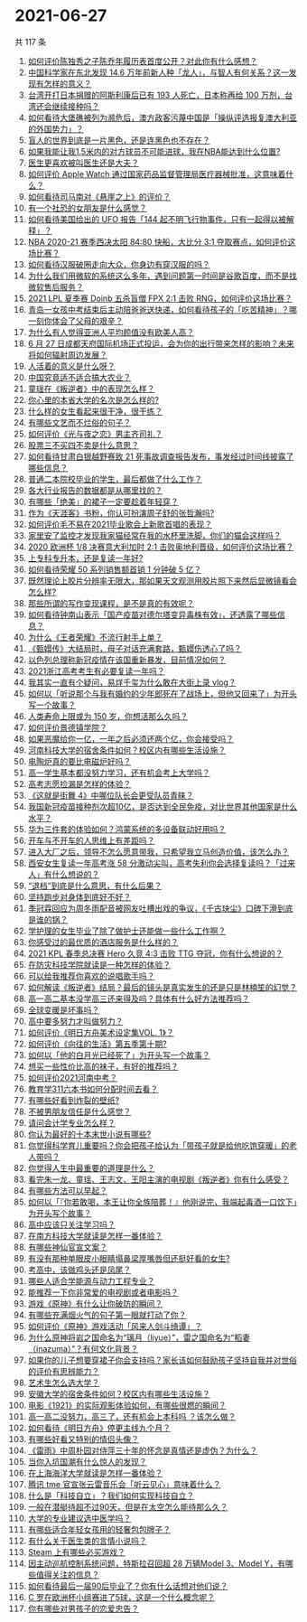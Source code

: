 # 2021-06-27

共 117 条

<!-- BEGIN -->
<!-- 最后更新时间 Sun Jun 27 2021 13:01:22 GMT+0800 (China Standard Time) -->

1. [如何评价陈独秀之子陈乔年履历表首度公开？对此你有什么感想？](https://www.zhihu.com/question/464933522)
2. [中国科学家在东北发现 14.6
   万年前新人种「龙人」，与智人有何关系？这一发现有怎样的意义？](https://www.zhihu.com/question/467654212)
3. [台湾开打日本捐赠的阿斯利康后已有 193 人死亡，日本称再给 100
   万剂，台湾还会继续接种吗？](https://www.zhihu.com/question/467768491)
4. [如何看待大堡礁被列为濒危后，澳方政客污蔑中国是「操纵评选报复澳大利亚的外国势力」？](https://www.zhihu.com/question/466643968)
5. [盲人的世界到底是一片黑色，还是连黑色也不存在？](https://www.zhihu.com/question/48476818)
6. [如果我能让我1.5米内的对方球员不可能进球，我在NBA能达到什么位置?](https://www.zhihu.com/question/402597076)
7. [医生更喜欢被叫医生还是大夫？](https://www.zhihu.com/question/392695588)
8. [如何评价 Apple Watch
   通过国家药品监督管理局医疗器械批准，这意味着什么？](https://www.zhihu.com/question/467625126)
9. [如何看待司马南对《悬崖之上》的评价？](https://www.zhihu.com/question/462226337)
10. [有一个社恐的女朋友是什么感觉？](https://www.zhihu.com/question/323962570)
11. [如何看待美国给出的 UFO 报告「144
    起不明飞行物事件，只有一起得以被解释」？](https://www.zhihu.com/question/467298489)
12. [NBA 2020-21 赛季西决太阳 84:80 快船，大比分 3:1
    夺取赛点，如何评价这场比赛？](https://www.zhihu.com/question/468067856)
13. [如何看待汉服破圈走向大众，你身边有穿汉服的吗？](https://www.zhihu.com/question/467576874)
14. [为什么我们用微软的系统这么多年，遇到问题第一时间是谷歌百度，而不是找微软售后服务？](https://www.zhihu.com/question/463391853)
15. [2021 LPL 夏季赛 Doinb 五杀盲僧 FPX 2:1 击败
    RNG，如何评价这场比赛？](https://www.zhihu.com/question/467927415)
16. [青岛一女孩中考结束后主动陪爸爸送快递，如何看待孩子的「吃苦精神」？哪一刻你体会了父母的艰辛？](https://www.zhihu.com/question/466719905)
17. [为什么有人觉得亚洲人平均颜值没有欧美人高？](https://www.zhihu.com/question/433666039)
18. [6 月 27
    日成都天府国际机场正式投运，会为你的出行带来怎样的影响？未来将如何辐射周边发展？](https://www.zhihu.com/question/467116966)
19. [人活着的意义是什么呀？](https://www.zhihu.com/question/429431634)
20. [中国究竟适不适合搞大农业？](https://www.zhihu.com/question/323105287)
21. [童瑶在《叛逆者》中的表现怎么样？](https://www.zhihu.com/question/463850620)
22. [你心里的本省大学的名次是怎么样的?](https://www.zhihu.com/question/410179653)
23. [什么样的女生看起来很干净，很干练？](https://www.zhihu.com/question/23796174)
24. [有哪些文艺而不烂俗的句子？](https://www.zhihu.com/question/384858847)
25. [如何评价《光与夜之恋》男主齐司礼？](https://www.zhihu.com/question/466812216)
26. [股票三不买四不卖是什么意思？](https://www.zhihu.com/question/453247969)
27. [如何看待甘肃白银越野赛致 21
    死事故调查报告发布，事发经过时间线披露了哪些信息？](https://www.zhihu.com/question/467819232)
28. [普通二本院校毕业的学生，最后都做了什么工作？](https://www.zhihu.com/question/267563742)
29. [各大行业报告的数据都是从哪里找的？](https://www.zhihu.com/question/67387122)
30. [有哪些「绝美」的裙子一定要趁着年轻穿？](https://www.zhihu.com/question/372236949)
31. [作为《天涯客》书粉，你认可扮演周子舒的张哲瀚吗?](https://www.zhihu.com/question/461068478)
32. [如何评价毛不易在2021毕业歌会上新歌首唱的表现？](https://www.zhihu.com/question/467985173)
33. [家里安了监控才发现我家猫经常在我的水杯里洗脚，你们的猫会这样吗？](https://www.zhihu.com/question/459983017)
34. [2020 欧洲杯 1/8 决赛意大利加时 2:1
    击败奥地利晋级，如何评价这场比赛？](https://www.zhihu.com/question/468049116)
35. [上专科专升本，还是复读一年好?](https://www.zhihu.com/question/313595217)
36. [如何看待荣耀 50 系列销售额首销 1 分钟破 5 亿？](https://www.zhihu.com/question/467418330)
37. [既然理论上胶片分辨率无限大，那如果天文观测用胶片照下来然后显微镜看会怎么样?](https://www.zhihu.com/question/453975780)
38. [那些所谓的写作变现课程，是不是真的有效呢？](https://www.zhihu.com/question/461400447)
39. [如何看待钟南山表示「国产疫苗对德尔塔变异毒株有效」，还透露了哪些信息？](https://www.zhihu.com/question/467727614)
40. [为什么《王者荣耀》不流行射手上单？](https://www.zhihu.com/question/460375616)
41. [《甄嬛传》大结局时，母子对话充满套路，甄嬛伤透心了吗？](https://www.zhihu.com/question/404317643)
42. [以色列总理称新冠疫情在该国重新暴发，目前情况如何？](https://www.zhihu.com/question/466765546)
43. [2021浙江高考考生有必要复读一年吗？](https://www.zhihu.com/question/466107095)
44. [我其实一直有个疑问，易烊千玺为什么敢在大街上录 vlog？](https://www.zhihu.com/question/464875636)
45. [如何以「听说那个与我有婚约的少年郎死在了战场上，但他又回来了」为开头写一个故事？](https://www.zhihu.com/question/459096689)
46. [人类寿命上限或为 150 岁，你想活那么久吗？](https://www.zhihu.com/question/466968884)
47. [如何评价景德镇学院？](https://www.zhihu.com/question/24931592)
48. [如果恶魔给你一亿，一年之后必须还两个亿，你会接受吗？](https://www.zhihu.com/question/392418796)
49. [河南科技大学的宿舍条件如何？校区内有哪些生活设施？](https://www.zhihu.com/question/326856562)
50. [电陶炉真的要比电磁炉好吗？](https://www.zhihu.com/question/381245384)
51. [高一学生基本都没努力学习，还有机会考上大学吗？](https://www.zhihu.com/question/465637082)
52. [高考志愿捡漏是怎样的体验？](https://www.zhihu.com/question/59549503)
53. [《这就是街舞 4》中哪位队长会更受队员青睐？](https://www.zhihu.com/question/466348692)
54. [我国新冠疫苗接种剂次超10亿，是否达到全民免疫，对比世界其他国家是什么水平？](https://www.zhihu.com/question/466845525)
55. [华为三件套的体验如何？鸿蒙系统的多设备联动好用吗？](https://www.zhihu.com/question/467709448)
56. [开车与不开车的人思维上有差距吗？](https://www.zhihu.com/question/466319507)
57. [进入大厂之后，领导不怎么愿意带我，只希望我立马创造价值，该怎么办？](https://www.zhihu.com/question/466550532)
58. [西安女生复读一年高考涨 58
    分激动尖叫，高考失利你会选择复读吗？「过来人」有什么想说的？](https://www.zhihu.com/question/467509623)
59. [“退档”到底是什么意思，有什么后果？](https://www.zhihu.com/question/331780490)
60. [坚持跑步对身体到底好不好？](https://www.zhihu.com/question/461618978)
61. [季冠霖回应为周冬雨配音被网友吐槽出戏的争议，《千古玦尘》口碑下滑到底是谁的锅？](https://www.zhihu.com/question/467423413)
62. [学护理的女生毕业了除了做护士还能做一些什么工作啊？](https://www.zhihu.com/question/314606195)
63. [你感受过的最优质的酒店服务是什么样的？](https://www.zhihu.com/question/36082879)
64. [2021 KPL 春季总决赛 Hero 久竞 4:3 击败 TTG
    夺冠，你有什么想说的？](https://www.zhihu.com/question/467891041)
65. [在防灾科技学院就读是一种怎样的体验？](https://www.zhihu.com/question/47811855)
66. [可以给我推荐你喜欢的说唱歌手吗？](https://www.zhihu.com/question/457551476)
67. [如何解读《叛逆者》结局？最后的镜头是真实发生的还是只是林楠笙的幻觉？](https://www.zhihu.com/question/467937765)
68. [高一高二基本没学高三还来得及吗？具体有什么好方法推荐吗？](https://www.zhihu.com/question/465620153)
69. [全球变暖是坏事吗？](https://www.zhihu.com/question/290575660)
70. [高中要多努力才叫做努力？](https://www.zhihu.com/question/60440328)
71. [如何评价《明日方舟美术设定集VOL. 1》？](https://www.zhihu.com/question/467858109)
72. [如何评价《向往的生活》第五季第十期?](https://www.zhihu.com/question/466097156)
73. [如何以「他的白月光已经死了」为开头写一个故事？](https://www.zhihu.com/question/435179014)
74. [想买一些性价比高的袜子，有好的推荐吗？](https://www.zhihu.com/question/32272388)
75. [如何评价2021河南中考？](https://www.zhihu.com/question/466137266)
76. [教育学311六本书如何分配时间去看？](https://www.zhihu.com/question/438835540)
77. [有哪些好看到炸裂的壁纸?](https://www.zhihu.com/question/425110846)
78. [不被男朋友信任是什么感觉？](https://www.zhihu.com/question/464707364)
79. [请问会计学专业怎么样？](https://www.zhihu.com/question/331281323)
80. [你认为最好的十本末世小说有哪些?](https://www.zhihu.com/question/403545900)
81. [你觉得科学育儿重要吗？你会把孩子给认为「带孩子就是给他吃饱穿暖」的老人带吗？](https://www.zhihu.com/question/464732842)
82. [你觉得人生中最重要的道理是什么？](https://www.zhihu.com/question/465627192)
83. [看完朱一龙、童瑶、王志文、王阳主演的电视剧《叛逆者》你有什么感受？](https://www.zhihu.com/question/456962938)
84. [有哪些方法可以早起？](https://www.zhihu.com/question/466318823)
85. [如何以「『你若敢喝，本王让你全族陪葬！』他刚说完，我端起毒酒一口饮下」为开头写个故事？](https://www.zhihu.com/question/454829891)
86. [高中应该只关注学习吗？](https://www.zhihu.com/question/464840911)
87. [在南方科技大学就读是怎样一番体验？](https://www.zhihu.com/question/24365361)
88. [有哪些神仙官宣文案？](https://www.zhihu.com/question/449182426)
89. [有没有那种单眼皮小眼睛塌鼻梁厚嘴唇但还挺好看的女生?](https://www.zhihu.com/question/312374216)
90. [考高中，该做鸡头还是凤尾？](https://www.zhihu.com/question/464821888)
91. [哪些人适合学能源与动力工程专业？](https://www.zhihu.com/question/404778160)
92. [能推荐一下你非常爱的电视剧或者电影吗？](https://www.zhihu.com/question/460849272)
93. [游戏《原神》有什么让你破防的瞬间？](https://www.zhihu.com/question/466342008)
94. [有哪些充满烟火气的句子第一眼就打动了你？](https://www.zhihu.com/question/357326082)
95. [如何评价《原神》游戏活动「风来人剑斗绮谭」？](https://www.zhihu.com/question/467734737)
96. [为什么原神将岩之国命名为“璃月（liyue）”，雷之国命名为“稻妻（inazuma）”？有何文化背景？](https://www.zhihu.com/question/466559443)
97. [如果你的儿子想要穿裙子你会支持吗？家长该如何鼓励孩子坚持自我并对世俗的评价有思辨能力？](https://www.zhihu.com/question/467775786)
98. [艺术生怎么选大学？](https://www.zhihu.com/question/406801194)
99. [安徽大学的宿舍条件如何？校区内有哪些生活设施？](https://www.zhihu.com/question/326840249)
100. [电影《1921》的实际观影体验如何，有哪些很燃的瞬间？](https://www.zhihu.com/question/467463563)
101. [高一高二没努力，高三了，还有机会上本科吗 ？该怎么做？](https://www.zhihu.com/question/466443276)
102. [如何看待《明日方舟》停更主线九个月？](https://www.zhihu.com/question/467117827)
103. [有哪些好看又特别的情侣头像？](https://www.zhihu.com/question/361074548)
104. [《雷雨》中周朴园对侍萍三十年的怀念是真情还是虚伪？为什么？](https://www.zhihu.com/question/380155608)
105. [当你入坑国潮有什么惊人的发现？](https://www.zhihu.com/question/463164713)
106. [在上海海洋大学就读是怎样一番体验？](https://www.zhihu.com/question/29678076)
107. [腾讯 tme 官宣张云雷音乐会「听云见心」意味着什么？](https://www.zhihu.com/question/467549652)
108. [什么是「科技自立」？我们如何实现科技自立？](https://www.zhihu.com/question/458853728)
109. [一般在潜艇待超不过90天，但是在太空怎么能待那么久？](https://www.zhihu.com/question/465762854)
110. [大学的专业建议选中医学吗？](https://www.zhihu.com/question/463493627)
111. [有哪些适合年轻女孩用的轻奢包包牌子？](https://www.zhihu.com/question/35179909)
112. [有什么关于医生类的言情小说吗？](https://www.zhihu.com/question/266364937)
113. [Steam 上有哪些必买游戏？](https://www.zhihu.com/question/35296900)
114. [因主动巡航控制系统问题，特斯拉召回超 28 万辆Model 3、Model
     Y，有哪些值得关注的信息？](https://www.zhihu.com/question/467798045)
115. [如何看待最后一届90后毕业了？你有什么话想对他们说？](https://www.zhihu.com/question/467748410)
116. [C 罗在欧洲杯小组赛进了5球，这是一个什么概念呢？](https://www.zhihu.com/question/467069907)
117. [你有哪些对男孩子的恋爱忠告？](https://www.zhihu.com/question/293676302)

<!-- END -->
